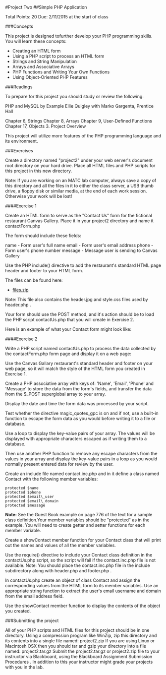#Project Two 
##Simple PHP Application

Total Points: 20
Due: 2/11/2015 at the start of class

###Concepts

This project is designed tofurther develop your PHP programming skills. You will learn these concepts:

* Creating an HTML form
* Using a PHP script to process an HTML form
* Strings and String Manipulation
* Arrays and Associative Arrays
* PHP Functions and Writing Your Own Functions
* Using Object-Oriented PHP Features

###Readings

To prepare for this project you should study or review the following:

PHP and MySQL by Example Ellie Quigley with Marko Gargenta, Prentice Hall

Chapter 6, Strings
Chapter 8, Arrays
Chapter 9, User-Defined Functions
Chapter 17, Objects
3. Project Overview

This project will utilize more features of the PHP programming language and its environment.

###Exercises

Create a directory named "project2" under your web server's document root directory on your hard drive. Place all HTML files and PHP scripts for this project in this new directory.

Note: If you are working on an MATC lab computer, always save a copy of this directory and all the files in it to either the class server, a USB thumb drive, a floppy disk or similar media, at the end of each work session. Otherwise your work will be lost!

####Exercise 1

Create an HTML form to serve as the "Contact Us" form for the fictional restaurant Canvas Gallery. Place it in your project2 directory and name it contactForm.php

The form should include these fields:

name - Form user's full name
email - Form user's email address
phone - Form user's phone number
message - Message user is sending to Canvas Gallery

Use the PHP include() directive to add the restaurant's standard HTML page header and footer to your HTML form. 

The files can be found here:
* [files.zip](files.zip)

Note: This file also contains the header.jpg and style.css files used by header.php .

Your form should use the POST method, and it's action should be to load the PHP script contactUs.php that you will create in Exercise 2.

Here is an example of what your Contact form might look like:

[](contactForm.png)

####Exercise 2

Write a PHP script named contactUs.php to process the data collected by the contactForm.php form page and display it on a web page:

Use the Canvas Gallary restaurant's standard header and footer on your web page, so it will match the style of the HTML form you created in Exercise 1.

Create a PHP associative array with keys of: 'Name', 'Email', 'Phone' and 'Message' to store the data from the form's fields, and transfer the data from the $\_POST superglobal array to your array.

Display the date and time the form data was processed by your script.

Test whether the directive magic\_quotes\_gpc is on and if not, use a built-in function to escape the form data as you would before writing it to a file or database.

Use a loop to display the key-value pairs of your array. The values will be displayed with appropriate characters escaped as if writing them to a database.

Then use another PHP function to remove any escape characters from the values in your array and display the key-value pairs in a loop as you would normally present entered data for review by the user.

Create an include file named contact.inc.php and in it define a class named Contact with the following member variables:

```
protected $name
protected $phone
protected $email\_user
protected $email\_domain
protected $message
```

**Note:** See the Guest Book example on page 776 of the text for a sample class definition.Your member variables should be "protected" as in the example. You will need to create getter and setter functions for each member variable.

Create a showContact member function for your Contact class that will print out the names and values of all the member variables.

Use the require() directive to include your Contact class definition in the contactUs.php script, so the script will fail if the contact.inc.php file is not available. Note: You should place the contact.inc.php file in the include subdirectory along with header.php and footer.php .

In contactUs.php create an object of class Contact and assign the corresponding values from the HTML form to its member variables. Use an appropriate string function to extract the user's email username and domain from the email address field.

Use the showContact member function to display the contents of the object you created.

###Submitting the project

All of your PHP scripts and HTML files for this project should be in one directory. Using a compression program like WinZip, zip this directory and its contents into a single file named: project2.zip If you are using Linux or Macintosh OSX then you should tar and gzip your directory into a file named: project2.tar.gz Submit the project2.tar.gz or project2.zip file to your instructor via Blackboard, using the Blackboard Assignment Submission Procedures . In addition to this your instructor might grade your projects with you in the lab.

